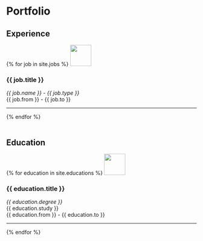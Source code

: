 <h1> Portfolio </h1>

## Experience
{% for job in site.jobs %}
<img src="{{ job.logo }}" height='56px'/>

### {{ job.title }}
_{{ job.name }} - {{ job.type }}_
<br>{{ job.from }} - {{ job.to }}

---
{% endfor %}
<br>
<br>

## Education
{% for education in site.educations %}
<img src="{{ education.logo }}" height='56px'/>

### {{ education.title }}
_{{ education.degree }}_
<br>{{ education.study }}
<br>{{ education.from }} - {{ education.to }}

---
{% endfor %}
